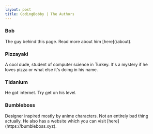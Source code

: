 ```yaml
---
layout: post
title: CodingBobby | The Authors
---
```


<h3 id="Bob">Bob</h3>
The guy behind this page.
Read more about him [here](/about).

<h3 id="Pizzayaki">Pizzayaki</h3>
A cool dude, student of computer science in Turkey.
It's a mystery if he loves pizza or what else it's doing in his name.

<h3 id="Tidanium">Tidanium</h3>
He got internet.
Try get on his level.

<h3 id="Bumbleboss">Bumbleboss</h3>
Designer inspired mostly by anime characters.
Not an entirely bad thing actually.
He also has a website which you can visit [here](https://bumbleboss.xyz).
